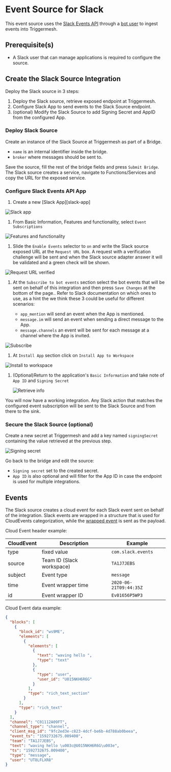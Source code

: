 # Event Source for Slack

This event source uses the [Slack Events API][slack-events-api] through a [bot user][slack-bot-user] to ingest events into Triggermesh.

## Prerequisite(s)

- A Slack user that can manage applications is required to configure the source.

## Create the Slack Source Integration

Deploy the Slack source in 3 steps:

1. Deploy the Slack source, retrieve exposed endpoint at Triggermesh.
1. Configure Slack App to send events to the Slack Source endpoint.
1. (optional) Modify the Slack Source to add Signing Secret and AppID from the configured App.

### Deploy Slack Source

Create an instance of the Slack Source at Triggermesh as part of a Bridge.

- `name` is an internal identifier inside the bridge.
- `broker` where messages should be sent to.

Save the source, fill the rest of the bridge fields and press `Submit Bridge`. The Slack source creates a service, navigate to Functions/Services and copy the URL for the exposed service.

### Configure Slack Events API App

1. Create a new [Slack App][slack-app]

![Slack app](../../assets/images/slack-source/01createslackapp.png)

1. From Basic Information, Features and functionality, select `Event Subscriptions`

  ![Features and functionality](../../assets/images/slack-source/02featuresandfunctionality.png)

1. Slide the `Enable Events` selector to `on` and write the Slack source exposed URL at the `Request URL` box. A request with a verification challenge will be sent and when the Slack source adapter answer it will be validated and a green check will be shown.

  ![Request URL verified](../../assets/images/slack-source/03requestverify.png)

1. At the `Subscribe to bot events` section select the bot events that will be sent on behalf of this integration and then press `Save Changes` at the bottom of the page.. Refer to Slack documentation on which ones to use, as a hint the we think these 3 could be useful for different scenarios:

   - `app_mention` will send an event when the App is mentioned.
   - `message.im` will send an event when sending a direct message to the App.
   - `message.channels` an event will be sent for each message at a channel where the App is invited.

  ![Subscribe](../../assets/images/slack-source/04subscribe.png)

1. At `Install App` section click on `Install App to Workspace`

  ![Install to workspace](../../assets/images/slack-source/05install.png)

1. (Optional)Return to the application's `Basic Information` and take note of `App ID` and `Signing Secret`

    ![Retrieve info](../../assets/images/slack-source/06appinfo.png)

You will now have a working integration. Any Slack action that matches the configured event subscription will be sent to the Slack Source and from there to the sink.

### Secure the Slack Source (optional)

Create a new secret at Triggermesh and add a key named `signingSecret` containing the value retrieved at the previous step.

  ![Signing secret](../../assets/images/slack-source/07createsecret.png)

Go back to the bridge and edit the source:

- `Signing secret` set to the created secret.
- `App ID` is also optional and will filter for the App ID in case the endpoint is used for multiple integrations.

## Events

The Slack source creates a cloud event for each Slack event sent on behalf of the integration. Slack events are wrapped in a structure that is used for CloudEvents categorization, while the [wrapped event][wrapped-event] is sent as the payload.

Cloud Event header example:

| CloudEvent  | Description   | Example             |
|---          |---            |---                  |
| type        | fixed value   | `com.slack.events`  |
| source      | Team ID (Slack workspace)   | `TA1J7JEBS`   |
| subject     | Event type   | `message`                    |
| time     | Event wrapper time   | `2020-06-21T09:44:35Z`  |
| id     | Event wrapper ID   | `Ev01656P5WP3`  |

Cloud Event data example:

```json
{
  "blocks": [
    {
      "block_id": "ws9ME",
      "elements": [
        {
          "elements": [
            {
              "text": "waving hello ",
              "type": "text"
            },
            {
              "type": "user",
              "user_id": "U015NKH6R6G"
            }
          ],
          "type": "rich_text_section"
        }
      ],
      "type": "rich_text"
    }
  ],
  "channel": "C01112A09FT",
  "channel_type": "channel",
  "client_msg_id": "9fc2ed3e-c823-4dcf-be6b-4d788ab0beea",
  "event_ts": "1592732675.009400",
  "team": "TA1J7JEBS",
  "text": "waving hello \u003c@U015NKH6R6G\u003e",
  "ts": "1592732675.009400",
  "type": "message",
  "user": "UT8LFLXR8"
}
```

[slack-events-api]: https://api.slack.com/events-api
[slack-bot-user]: https://api.slack.com/bot-users
[wrapped-event]: https://api.slack.com/types/event
